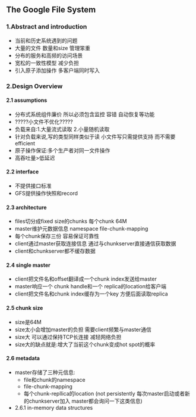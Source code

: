 ## The Google File System

### 1.Abstract and introduction

+ 当前和历史系统遇到的问题
+ 大量的文件 数量和size 管理笨重
+ 分布的服务和高频的访问场景
+ 宽松的一致性模型 减少负担
+ 引入原子添加操作 多客户端同时写入

### 2.Design Overview

#### 2.1 assumptions

+ 分布式系统组件廉价 所以必须包含监控 容错 自动恢复等功能
+ ?????小文件不优化?????
+ 负载来自:1.大量流式读取 2.小量随机读取
+ 针对负载来说,写的类型同样类似于读 小文件写只需提供支持 而不需要efficient
+ 原子操作保证:多个生产者对同一文件操作
+ 高吞吐量>低延迟

#### 2.2 interface

+ 不提供接口标准
+ GFS提供操作快照和record

#### 2.3 architecture

+ files切分成fixed size的chunks 每个chunk 64M
+ master维护元数据信息 namespace file-chunk-mapping
+ 每个chunk保存三份 容易保证可靠性
+ client通过master获取连接信息 通过与chunkserver直接通信获取数据
+ client和chunkserver都不缓存数据

#### 2.4 single master

+ client把文件名和offset翻译成一个chunk index发送给master
+ master响应一个 chunk handle和一个 replica的location给客户端
+ client把文件名和chunk index缓存为一个key 方便后面读取replica

#### 2.5 chunk size

+ size是64M
+ size太小会增加master的负担 需要client频繁与master通信
+ size大 可以通过保持TCP长连接 减轻网络负担
+ size大的缺点就是:增大了当前这个chunk变成hot spot的概率

#### 2.6 metadata

+ master存储了三种元信息:
  + file和chunk的namespace
  + file-chunk-mapping
  + 每个chunk-repllica的location (not persistently 每次master启动或者新的chunkserver加入 master都会询问一下这类信息)
+ 2.6.1 in-memory data structures

